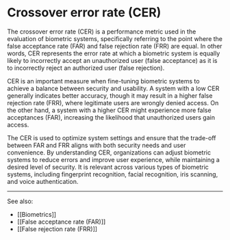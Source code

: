 
# Crossover error rate (CER)

The crossover error rate (CER) is a performance metric used in the evaluation of biometric systems, specifically referring to the point where the false acceptance rate (FAR) and false rejection rate (FRR) are equal. In other words, CER represents the error rate at which a biometric system is equally likely to incorrectly accept an unauthorized user (false acceptance) as it is to incorrectly reject an authorized user (false rejection).

CER is an important measure when fine-tuning biometric systems to achieve a balance between security and usability. A system with a low CER generally indicates better accuracy, though it may result in a higher false rejection rate (FRR), where legitimate users are wrongly denied access. On the other hand, a system with a higher CER might experience more false acceptances (FAR), increasing the likelihood that unauthorized users gain access.

The CER is used to optimize system settings and ensure that the trade-off between FAR and FRR aligns with both security needs and user convenience. By understanding CER, organizations can adjust biometric systems to reduce errors and improve user experience, while maintaining a desired level of security. It is relevant across various types of biometric systems, including fingerprint recognition, facial recognition, iris scanning, and voice authentication.

---

See also:

- [[Biometrics]]
- [[False acceptance rate (FAR)]]
- [[False rejection rate (FRR)]]
